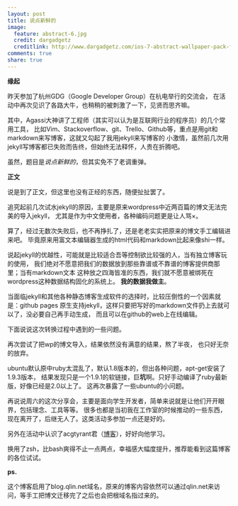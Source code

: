 ```yaml
---
layout: post
title: 说点新鲜的
image:
  feature: abstract-6.jpg
  credit: dargadgetz
  creditlink: http://www.dargadgetz.com/ios-7-abstract-wallpaper-pack-for-iphone-5-and-ipod-touch-retina/
comments: true
share: true
---
```


**缘起**

昨天参加了杭州GDG（Google Developer Group）在杭电举行的交流会，
在活动中再次见识了各路大牛，也稍稍的被刺激了一下，见贤而思齐嘛。

其中，Agassi大神讲了工程师（其实可以认为是互联网行业的程序员）的几个常用工具，
比如Vim、Stackoverflow、git、Trello、Github等，重点是用git和markdown来写博客，这就又勾起了我用jekyll来写博客的
小激情，虽然前几次用jekyll写博客都已失败而告终，但始终无法释怀，人贵在折腾吧。

虽然，题目是*说点新鲜的*，但其实免不了老调重弹。

**正文**

说是到了正文，但这里也没有正经的东西，随便扯扯罢了。

追究起前几次试水jekyll的原因，主要是原来wordpress中近两百篇的博文无法完美的导入jekyll，
尤其是作为中文使用者，各种编码问题更是让人骂×。

算了，经过无数次失败后，也不再挣扎了，还是老老实实把原来的博文手工编辑进来吧。
毕竟原来用富文本编辑器生成的html代码和markdown比起来像shi一样。

说起jekyll的优越性，可能就是比较适合吾等控制欲比较强的人，当有独立博客玩的使用，
我们绝对不愿意把我们的数据放到那些靠谱或不靠谱的博客提供商那里；当有markdown文本
这种放之四海皆准的东西，我们就不愿意被绑死在wordpress这种数据结构固化的系统上。
**我的数据我做主**。

当面临jekyll和其他各种静态博客生成软件的选择时，比较压倒性的一个因素就是：github pages
原生支持jekyll，这样只要把写好的markdown文件扔上去就可以了，没必要自己再手动生成，
而且可以在github的web上在线编辑。

下面说说这次转换过程中遇到的一些问题。

再次尝试了把wp的博文导入，结果依然没有满意的结果，熬了半夜，
也只好无奈的放弃。

ubuntu默认原中ruby太混乱了，默认1.8版本的，但出各种问题，apt-get安装了1.9.3版本，
结果发现只是一个1.9.1的软链接，巨**坑**啊。只好手动编译了ruby最新版，好像已经是2.0以上了。
这再次暴露了一些ubuntu的小问题。

再说说周六的这次分享会，主要是面向学生开发者，简单来说就是让他们开开眼界，包括理念、工具等等。
很多也都是当初我在工作室的时候推动的一些东西，现在离开了，后继无人了。这类活动多参加一点还是好的。

另外在活动中认识了acgtyrant君（[博客](http://acgtyrant.com)），好好向他学习。

换用了zsh，比bash爽得不止一点两点，幸福感大幅度提升，推荐能看到这篇博客的各位试试。

**ps.**

这个博客启用了blog.qlin.net域名，原来的博客内容依然可以通过qlin.net来访问，等手工把博文迁移完了之后也会把根域名指过来的。

